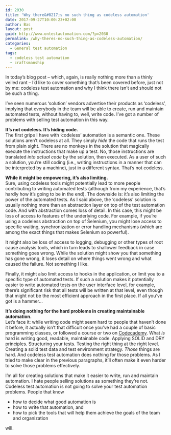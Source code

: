 ```yaml
---
id: 2030
title: 'Why there&#8217;s no such thing as codeless automation'
date: 2017-09-27T10:00:23+02:00
author: Bas
layout: post
guid: http://www.ontestautomation.com/?p=2030
permalink: /why-theres-no-such-thing-as-codeless-automation/
categories:
  - General test automation
tags:
  - codeless test automation
  - craftsmanship
---
```

In today&#8217;s blog post &#8211; which, again, is really nothing more than a thinly veiled rant &#8211; I&#8217;d like to cover something that&#8217;s been covered before, just not by me: codeless test automation and why I think there isn&#8217;t and should not be such a thing.

I&#8217;ve seen numerous &#8216;solution&#8217; vendors advertise their products as &#8216;codeless&#8217;, implying that everybody in the team will be able to create, run and maintain automated tests, without having to, well, write code. I&#8217;ve got a number of problems with selling test automation in this way.

**It&#8217;s not codeless. It&#8217;s hiding code.**  
The first gripe I have with &#8216;codeless&#8217; automation is a semantic one. These solutions aren&#8217;t codeless at all. They simply _hide_ the code that runs the test from plain sight. There are no monkeys in the solution that magically execute the instructions that make up a test. No, those instructions are translated _into actual code_ by the solution, then executed. As a user of such a solution, you&#8217;re still coding (i.e., writing instructions in a manner that can be interpreted by a machine), just in a different syntax. That&#8217;s not codeless.

**While it might be empowering, it&#8217;s also limiting.**  
Sure, using codeless tools might potentially lead to more people contributing to writing automated tests (although from my experience, that&#8217;s hardly how it&#8217;s going to be in the end). The downside is: it&#8217;s also limiting the power of the automated tests. As I said above, the &#8216;codeless&#8217; solution is usually nothing more than an abstraction layer on top of the test automation code. And with abstraction comes loss of detail. In this case, this might be loss of access to features of the underlying code. For example, if you&#8217;re using a codeless abstraction on top of Selenium, you might lose access to specific waiting, synchronization or error handling mechanisms (which are among the exact things that makes Selenium so powerful).

It might also be loss of access to logging, debugging or other types of root cause analysis tools, which in turn leads to shallower feedback in case something goes wrong. While the solution might show you that something has gone wrong, it loses detail on where things went wrong and what caused the failure. Not something I like.

Finally, it might also limit access to hooks in the application, or limit you to a specific type of automated tests. If such a solution makes it potentially easier to write automated tests on the user interface level, for example, there&#8217;s significant risk that all tests will be written at that level, even though that might not be the most efficient approach in the first place. If all you&#8217;ve got is a hammer&#8230;

**It&#8217;s doing nothing for the hard problems in creating maintainable automation.**  
Let&#8217;s face it: while writing code might seem hard to people that haven&#8217;t done it before, it actually isn&#8217;t that difficult once you&#8217;ve had a couple of basic programming classes, or followed a course or two on <a href="https://www.codecademy.com/" rel="noopener" target="_blank">Codecademy</a>. What _is_ hard is writing good, readable, maintainable code. Applying SOLID and DRY principles. Structuring your tests. Testing the right thing at the right level. Creating a solid test data and test environment strategy. _Those_ things are hard. And codeless test automation does nothing for those problems. As I tried to make clear in the previous paragraphs, it&#8217;ll often make it even harder to solve those problems effectively.

I&#8217;m all for creating solutions that make it easier to write, run and maintain automation. I hate people selling solutions as something they&#8217;re not. Codeless test automation is not going to solve your test automation problems. People that know

  * how to decide what good automation is
  * how to write that automation, and
  * how to pick the tools that will help them achieve the goals of the team and organization

will.